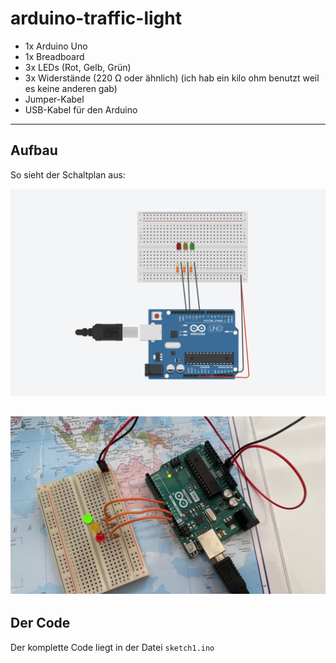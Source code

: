 # arduino-traffic-light

- 1x Arduino Uno  
- 1x Breadboard  
- 3x LEDs (Rot, Gelb, Grün)  
- 3x Widerstände (220 Ω oder ähnlich) (ich hab ein kilo ohm benutzt weil es keine anderen gab)  
- Jumper-Kabel  
- USB-Kabel für den Arduino  

---

## Aufbau
So sieht der Schaltplan aus:  

![Schaltplan](arduinotrafficlightCAD.png)

![EchtesBild](arduinoechtbildtrafficliught.jpeg)
---

## Der Code
Der komplette Code liegt in der Datei `sketch1.ino`
